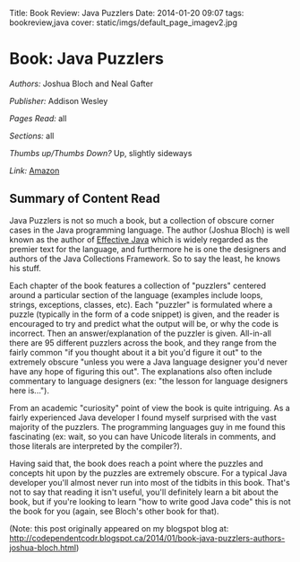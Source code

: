 Title: Book Review: Java Puzzlers
Date: 2014-01-20 09:07
tags: bookreview,java
cover: static/imgs/default_page_imagev2.jpg

# Book: Java Puzzlers

*Authors:* Joshua Bloch and Neal Gafter

*Publisher:* Addison Wesley

*Pages Read:* all

*Sections:* all

*Thumbs up/Thumbs Down?* Up, slightly sideways

*Link:* [Amazon](http://www.amazon.ca/JavaTM-Puzzlers-Traps-Pitfalls-Corner-ebook/dp/B001U5VJVS/ref=sr_1_1?ie=UTF8&qid=1390237560&sr=8-1&keywords=java+puzzlers)

## Summary of Content Read

Java Puzzlers is not so much a book, but a collection of obscure corner cases in the Java programming language.  The
author (Joshua Bloch) is well known as the author of [Effective Java](http://www.amazon.ca/Effective-Java-2nd-Edition-Programming-ebook/dp/B000WJOUPA/ref=pd_sim_kinc_2)
which is widely regarded as the premier text for the language, and furthermore he is one the designers and authors of
the Java Collections Framework.  So to say the least, he knows his stuff.

Each chapter of the book features a collection of "puzzlers" centered around a particular section of the language
(examples include loops, strings, exceptions, classes, etc).  Each "puzzler" is formulated where a puzzle (typically in
the form of a code snippet) is given, and the reader is encouraged to try and predict what the output will be, or why
the code is incorrect.  Then an answer/explanation of the puzzler is given.  All-in-all there are 95 different puzzlers
across the book, and they range from the fairly common "if you thought about it a bit you'd figure it out" to the
extremely obscure "unless you were a Java language designer you'd never have any hope of figuring this out".  The
explanations also often include commentary to language designers (ex: "the lesson for language designers here is...").

From an academic "curiosity" point of view the book is quite intriguing.  As a fairly experienced Java developer I found
myself surprised with the vast majority of the puzzlers.  The programming languages guy in me found this fascinating
(ex: wait, so you can have Unicode literals in comments, and those literals are interpreted by the compiler?).

Having said that, the book does reach a point where the puzzles and concepts hit upon by the puzzles are extremely
obscure.  For a typical Java developer you'll almost never run into most of the tidbits in this book.  That's not to say
that reading it isn't useful, you'll definitely learn a bit about the book, but if you're looking to learn "how to write
good Java code" this is not the book for you (again, see Bloch's other book for that).

(Note: this post originally appeared on my blogspot blog at: <http://codependentcodr.blogspot.ca/2014/01/book-java-puzzlers-authors-joshua-bloch.html>)
